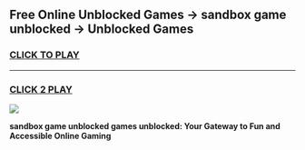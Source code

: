 
## Free Online Unblocked Games → sandbox game unblocked → Unblocked Games
<h3>
<a href="https://premium.freeplayer.one?title=sandbox_game_unblocked&ref=21F">CLICK TO PLAY</a></h3>
<hr>

<h3>
<a href="https://premium.freeplayer.one?title=sandbox_game_unblocked&ref=21F">CLICK 2 PLAY</a>
  
</h3>

<a href="https://premium.freeplayer.one?title=sandbox_game_unblocked&ref=21F/"><img src="https://clearcache.store/games.png"></a>


**sandbox game unblocked games unblocked: Your Gateway to Fun and Accessible Online Gaming**
